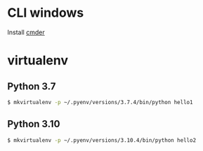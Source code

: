# CLI windows

Install [cmder](https://cmder.app)

# virtualenv


## Python 3.7

```bash
$ mkvirtualenv -p ~/.pyenv/versions/3.7.4/bin/python hello1
```

## Python 3.10

```bash
$ mkvirtualenv -p ~/.pyenv/versions/3.10.4/bin/python hello2
```
